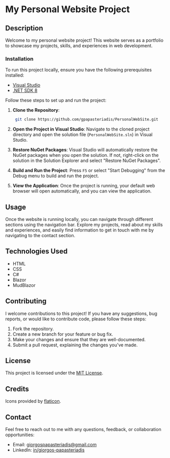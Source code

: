 # My Personal Website Project

## Description
Welcome to my personal website project! This website serves as a portfolio to showcase my projects, skills, and experiences in web development.

### Installation

To run this project locally, ensure you have the following prerequisites installed:

- [Visual Studio](https://visualstudio.microsoft.com/downloads/)
- [.NET SDK 8](https://dotnet.microsoft.com/download/dotnet/8.0)

Follow these steps to set up and run the project:

1. **Clone the Repository**:  
   ```bash 
    git clone https://github.com/gpapasteriadis/PersonalWebSite.git

2. **Open the Project in Visual Studio**:
Navigate to the cloned project directory and open the solution file (`PersonalWebSite.sln`) in Visual Studio.

3. **Restore NuGet Packages**:
Visual Studio will automatically restore the NuGet packages when you open the solution. If not, right-click on the solution in the Solution Explorer and select "Restore NuGet Packages".

4. **Build and Run the Project**:
Press `F5` or select "Start Debugging" from the Debug menu to build and run the project.

5. **View the Application**:
Once the project is running, your default web browser will open automatically, and you can view the application.


## Usage
Once the website is running locally, you can navigate through different sections using the navigation bar. Explore my projects, read about my skills and experiences, and easily find information to get in touch with me by navigating to the contact section.

## Technologies Used
- HTML
- CSS
- C#
- Blazor
- MudBlazor

## Contributing
I welcome contributions to this project! If you have any suggestions, bug reports, or would like to contribute code, please follow these steps:
1. Fork the repository.
2. Create a new branch for your feature or bug fix.
3. Make your changes and ensure that they are well-documented.
4. Submit a pull request, explaining the changes you've made.

## License
This project is licensed under the [MIT License](LICENSE).

## Credits
Icons provided by [flaticon](https://www.flaticon.com/).

## Contact
Feel free to reach out to me with any questions, feedback, or collaboration opportunities:
- Email: giorgospapasteriadis@gmail.com
- LinkedIn: [in/giorgos-papasteriadis](https://www.linkedin.com/in/giorgos-papasteriadis/)
